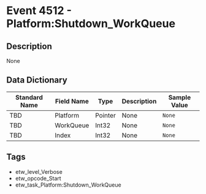 # Event 4512 - Platform:Shutdown_WorkQueue

## Description
None

## Data Dictionary
|Standard Name|Field Name|Type|Description|Sample Value|
|---|---|---|---|---|
|TBD|Platform|Pointer|None|`None`|
|TBD|WorkQueue|Int32|None|`None`|
|TBD|Index|Int32|None|`None`|

## Tags
* etw_level_Verbose
* etw_opcode_Start
* etw_task_Platform:Shutdown_WorkQueue
